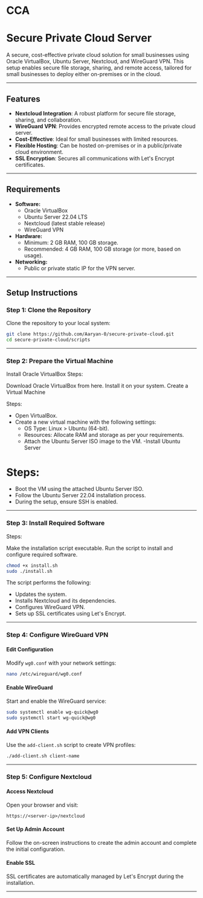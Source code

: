 # CCA

# Secure Private Cloud Server

A secure, cost-effective private cloud solution for small businesses using Oracle VirtualBox, Ubuntu Server, Nextcloud, and WireGuard VPN. This setup enables secure file storage, sharing, and remote access, tailored for small businesses to deploy either on-premises or in the cloud.

---

## Features

- **Nextcloud Integration**: A robust platform for secure file storage, sharing, and collaboration.
- **WireGuard VPN**: Provides encrypted remote access to the private cloud server.
- **Cost-Effective**: Ideal for small businesses with limited resources.
- **Flexible Hosting**: Can be hosted on-premises or in a public/private cloud environment.
- **SSL Encryption**: Secures all communications with Let's Encrypt certificates.

---

## Requirements

- **Software:**
  - Oracle VirtualBox
  - Ubuntu Server 22.04 LTS
  - Nextcloud (latest stable release)
  - WireGuard VPN
- **Hardware:**
  - Minimum: 2 GB RAM, 100 GB storage.
  - Recommended: 4 GB RAM, 100 GB storage (or more, based on usage).
- **Networking:**
  - Public or private static IP for the VPN server.

---

## Setup Instructions

### Step 1: Clone the Repository
Clone the repository to your local system:
```bash
git clone https://github.com/Aaryan-0/secure-private-cloud.git
cd secure-private-cloud/scripts
```

---

### Step 2: Prepare the Virtual Machine
Install Oracle VirtualBox
Steps:

Download Oracle VirtualBox from here.
Install it on your system.
Create a Virtual Machine

Steps:
- Open VirtualBox.
- Create a new virtual machine with the following settings:
   - OS Type: Linux > Ubuntu (64-bit).
   - Resources: Allocate RAM and storage as per your requirements.
   - Attach the Ubuntu Server ISO image to the VM.
-Install Ubuntu Server
# Steps:
   - Boot the VM using the attached Ubuntu Server ISO.
   - Follow the Ubuntu Server 22.04 installation process.
   - During the setup, ensure SSH is enabled.

---

### Step 3: Install Required Software
Steps:

Make the installation script executable.
Run the script to install and configure required software.

```bash  
chmod +x install.sh  
sudo ./install.sh  
```  

The script performs the following:  
- Updates the system.  
- Installs Nextcloud and its dependencies.  
- Configures WireGuard VPN.  
- Sets up SSL certificates using Let's Encrypt.  

---

### **Step 4: Configure WireGuard VPN**  

#### **Edit Configuration**  
Modify `wg0.conf` with your network settings:  

```bash  
nano /etc/wireguard/wg0.conf  
```  

#### **Enable WireGuard**  
Start and enable the WireGuard service:  

```bash  
sudo systemctl enable wg-quick@wg0  
sudo systemctl start wg-quick@wg0  
```  

#### **Add VPN Clients**  
Use the `add-client.sh` script to create VPN profiles:  

```bash  
./add-client.sh client-name  
```  

---

### **Step 5: Configure Nextcloud**  

#### **Access Nextcloud**  
Open your browser and visit:  

```text  
https://<server-ip>/nextcloud  
```  

#### **Set Up Admin Account**  
Follow the on-screen instructions to create the admin account and complete the initial configuration.  

#### **Enable SSL**  
SSL certificates are automatically managed by Let's Encrypt during the installation.  

---
